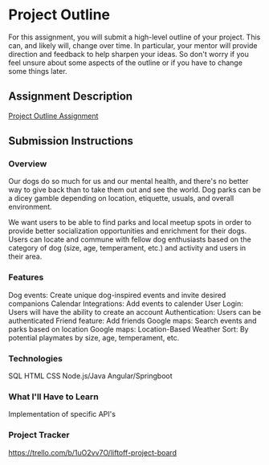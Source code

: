 # Project Outline
For this assignment, you will submit a high-level outline of your project. This can, and likely will, change over time. In particular, your mentor will provide direction and feedback to help sharpen your ideas. So don't worry if you feel unsure about some aspects of the outline or if you have to change some things later.

## Assignment Description
[Project Outline Assignment](https://education.launchcode.org/liftoff/modules/assignments/project-outline)

## Submission Instructions

### Overview
Our dogs do so much for us and our mental health, and there's no better way to give back than to take them out and see the world. Dog parks can be a dicey gamble depending on location, etiquette, usuals, and overall environment.

We want users to be able to find parks and local meetup spots in order to provide better socialization opportunities and enrichment for their dogs. Users can locate and commune with fellow dog enthusiasts based on the category of dog (size, age, temperament, etc.) and activity and users in their area.
### Features
Dog events: Create unique dog-inspired events and invite desired companions
Calendar Integrations: Add events to calender
User Login: Users will have the ability to create an account
Authentication: Users can be authenticated
Friend feature: Add friends
Google maps: Search events and parks based on location
Google maps: Location-Based Weather
Sort: By potential playmates by size, age, temperament, etc.
### Technologies
SQL
HTML
CSS
Node.js/Java
Angular/Springboot
### What I'll Have to Learn
Implementation of specific API's
### Project Tracker
https://trello.com/b/1uO2vv7O/liftoff-project-board
